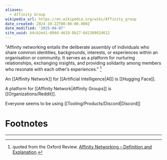 ```yaml
---
aliases:
  - Affinity Group
wikipedia_url: https://en.wikipedia.org/wiki/Affinity_group
date_created: 2024-10-22T00:00:00.000Z
date_modified: '2025-04-07'
site_uuid: b4cb2e41-604d-4619-8b27-6d138982d612
---
```




"Affinity networking entails the deliberate assembly of individuals who share common identities, backgrounds, interests, or experiences within an organisation or community. It serves as a platform for nurturing relationships, exchanging insights, and providing solidarity among members who resonate with each other’s experiences." [^fdf920] 

An [[Affinity Network]] for [[Artificial Intelligence|AI]] is [[Hugging Face]].

A platform for [[Affinity Network|Affinity Groups]] is [[Organizations/Reddit]].

Everyone seems to be using [[Tooling/Products/Discord|Discord]]



# Footnotes
***
[^fdf920]: quoted from the Oxford Review. [Affinity Networking – Definition and Explanation](https://oxford-review.com/the-oxford-review-dei-diversity-equity-and-inclusion-dictionary/affinity-networking-definition-and-explanation/).